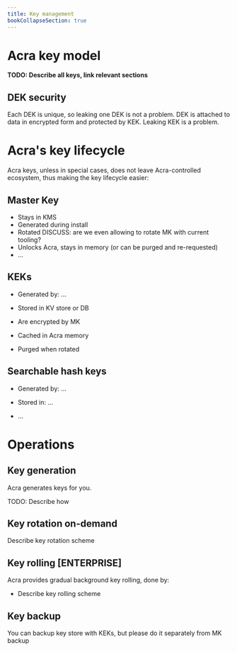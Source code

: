 ```yaml
---
title: Key management
bookCollapseSection: true
---
```


# Acra key model 

**TODO: Describe all keys, link relevant sections**

## DEK security 

Each DEK is unique, so leaking one DEK is not a problem. DEK is attached to data in encrypted form and protected by KEK. Leaking KEK is a problem. 

# Acra's key lifecycle

Acra keys, unless in special cases, does not leave Acra-controlled ecosystem, thus making the key lifecycle easier: 

## Master Key

* Stays in KMS
* Generated during install
* Rotated DISCUSS: are we even allowing to rotate MK with current tooling? 
* Unlocks Acra, stays in memory (or can be purged and re-requested) 
* ...

## KEKs

* Generated by: ...

* Stored in KV store or DB
* Are encrypted by MK 
* Cached in Acra memory

* Purged when rotated

## Searchable hash keys

* Generated by: ...

* Stored in: ...
* ...

# Operations 

## Key generation 

Acra generates keys for you. 

TODO: Describe how

## Key rotation on-demand

Describe key rotation scheme

## Key rolling [ENTERPRISE]

Acra provides gradual background key rolling, done by: 

* Describe key rolling scheme

## Key backup

You can backup key store with KEKs, but please do it separately from MK backup

##
